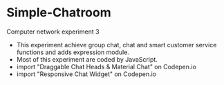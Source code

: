 # Simple-Chatroom
Computer network experiment 3
 - This experiment achieve group chat, chat and smart customer service functions and adds expression module.
 - Most of this experiment are coded by JavaScript.
 - import "Draggable Chat Heads & Material Chat" on Codepen.io 
 - import "Responsive Chat Widget" on Codepen.io 
